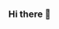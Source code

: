 ### Hi there 👋

<!--
**zatcha1980/zatcha1980** is a ✨ _special_ ✨ repository because its `README.md` (this file) appears on your GitHub profile.

Here are some ideas to get you started:

- 🔭 I’m currently working on Building Starknet Dapp
- 🌱 I’m currently learning coding
- 👯 I’m looking to collaborate on Starknet Dapp
- 🤔 I’m looking for help with advertising
- 💬 Ask me about anything
- 📫 How to reach me: via github, twitter
- 😄 Pronouns: ...
- ⚡ Fun fact: ...
- Rock and roll
